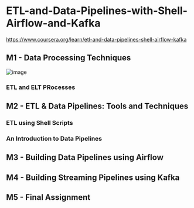 # ETL-and-Data-Pipelines-with-Shell-Airflow-and-Kafka
https://www.coursera.org/learn/etl-and-data-pipelines-shell-airflow-kafka

## M1 - Data Processing Techniques
![image](https://github.com/user-attachments/assets/baf17886-7886-40e7-bc9f-e2a5eaafd7b2)


### ETL and ELT PRocesses




## M2 - ETL & Data Pipelines: Tools and Techniques

### ETL using Shell Scripts

### An Introduction to Data Pipelines



## M3 - Building Data Pipelines using Airflow




## M4 - Building Streaming Pipelines using Kafka



## M5 - Final Assignment
